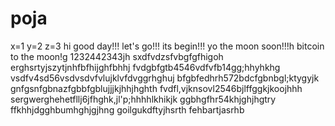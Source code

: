 # poja
x=1
y=2
z=3
hi
good day!!!
let's go!!!
its begin!!!
yo the moon soon!!!h
bitcoin to the moon!g
1232442343jh
sxdfvdzsfvbgfgfhigoh
erghsrtyjszytjnhfbfhijghfbhhj
fvdgbfgtb4546vdfvfb14gg;hhyhkhg
vsdfv4sd56vsdvsdvfvlujklvfdvggrhghuj
bfgbfedhrh572bdcfgbnbgl;ktygyjk
 gnfgsnfgbnazfgbbfgblujjjkjhhjhghth
fvdfl,vjknsovl2546bjlffggkjkoojhhh
sergwerghehetfllj6jfhghk,jl'p;hhhhlkhikjk
ggbhgfhr54khjghjhgtry
ffkhhjdgghbumhghjgjhng
goilgukdftyjhsrth
fehbartjasrhb
